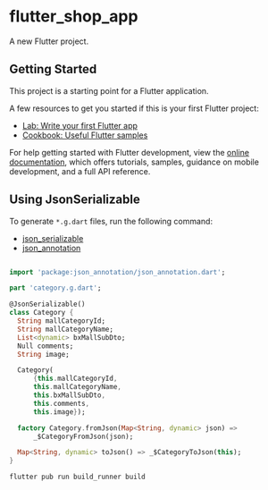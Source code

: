 # flutter_shop_app

A new Flutter project.

## Getting Started

This project is a starting point for a Flutter application.

A few resources to get you started if this is your first Flutter project:

- [Lab: Write your first Flutter app](https://docs.flutter.dev/get-started/codelab)
- [Cookbook: Useful Flutter samples](https://docs.flutter.dev/cookbook)

For help getting started with Flutter development, view the
[online documentation](https://docs.flutter.dev/), which offers tutorials,
samples, guidance on mobile development, and a full API reference.

## Using JsonSerializable

To generate `*.g.dart` files, run the following command:

- [json_serializable](https://pub.dev/packages/json_serializable)
- [json_annotation](https://pub.dev/packages/json_annotation)

```dart

import 'package:json_annotation/json_annotation.dart';

part 'category.g.dart';

@JsonSerializable()
class Category {
  String mallCategoryId;
  String mallCategoryName;
  List<dynamic> bxMallSubDto;
  Null comments;
  String image;

  Category(
      {this.mallCategoryId,
      this.mallCategoryName,
      this.bxMallSubDto,
      this.comments,
      this.image});

  factory Category.fromJson(Map<String, dynamic> json) =>
      _$CategoryFromJson(json);

  Map<String, dynamic> toJson() => _$CategoryToJson(this);
}
```

```bash
flutter pub run build_runner build
```
